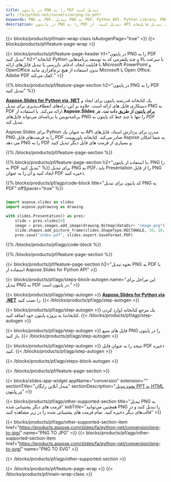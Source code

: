 ```yaml
---
title: در پایتون PNG را به PDF تبدیل کنید
url: /fa/python-net/conversion/png-to-pdf/
keywords: PNG به PDF، تبدیل PNG به PDF، Python API، Python Library، PNG، PDF
description: در پایتون PNG را به PDF تبدیل کنید. از API کتابخانه پایتون برای تبدیل فایل‌های PNG به PDF استفاده کنید
---
```


{{< blocks/products/pf/main-wrap-class isAutogenPage="true" >}}
{{< blocks/products/pf/feature-page-wrap >}}

{{< blocks/products/pf/feature-page-header h1="در پایتون PNG را به PDF تبدیل کنید" h2="کتابخانه Python با سرعت بالا و چند پلتفرمی که به توسعه برنامه‌هایی با قابلیت ایجاد، ادغام، بازرسی یا تبدیل فایل‌های ارائه Microsoft PowerPoint و OpenOffice بدون استفاده از هیچ نرم‌افزاری مانند Microsoft یا Open Office، Adobe PDF کمک می‌کند." >}}

{{% blocks/products/pf/feature-page-section h2="در پایتون PNG را به PDF تبدیل کنید" %}}

[**Aspose.Slides for Python via .NET**](https://products.aspose.com/slides/fa/python-net/) یک کتابخانه قدرتمند پایتون برای ایجاد و دستکاری فایل های ارائه است. علاوه بر این، راه‌های انعطاف‌پذیری برای تبدیل PNG به PDF ارائه می‌کند. با استفاده از **Aspose.Slides برای پایتون از طریق دات نت**، هر برنامه‌نویس یا برنامه‌ای می‌تواند فایل‌های PNG را تنها با چند خط کد پایتون به PDF تبدیل کند.

Aspose.Slides برای Python به عنوان یک API مدرن برای پردازش اسناد، فایل‌های PNG را به فرمت‌های فایل PDF صادر می‌کند. کتابخانه پاورپوینت Aspose به شما امکان می دهد PNG را به PDF و بسیاری از فرمت های فایل دیگر تبدیل کنید.

{{% /blocks/products/pf/feature-page-section %}}

{{% blocks/products/pf/feature-page-section  h2="با استفاده از پایتون، PNG را به PDF تبدیل کنید" %}}
برای تبدیل PNG به PDF، باید Presentation را از فایل PNG ایجاد کنید و آن را به عنوان PDF ذخیره کنید.

{{% blocks/products/pf/agp/code-block title="کد پایتون برای تبدیل PNG به PDF" offSpacer="true" %}}

```python

import aspose.slides as slides
import aspose.pydrawing as drawing

with slides.Presentation() as pres:
    slide = pres.slides[0]
    image = pres.images.add_image(drawing.Bitmap(dataDir+ "image.png"))
	slide.shapes.add_picture_frame(slides.ShapeType.RECTANGLE, 10, 10, 100, 100, image)
    pres.save("index.pdf", slides.export.SaveFormat.PDF)

```


{{% /blocks/products/pf/agp/code-block %}}

{{% /blocks/products/pf/feature-page-section %}}

{{< blocks/products/pf/feature-page-section  h2="نحوه تبدیل PNG به PDF با استفاده از Aspose.Slides for Python API" >}}

{{< blocks/products/pf/agp/steps-block-autogen name="این مراحل برای تبدیل PNG به PDF در پایتون است." >}}

{{< blocks/products/pf/agp/step-autogen >}}
[**Aspose.Slides for Python via .NET**](https://products.aspose.com/slides/fa/python-net/) را نصب کنید.
{{< /blocks/products/pf/agp/step-autogen >}}

{{< blocks/products/pf/agp/step-autogen >}}
یک مرجع کتابخانه (وارد کردن کتابخانه) به پروژه پایتون خود اضافه کنید.
{{< /blocks/products/pf/agp/step-autogen >}}

{{< blocks/products/pf/agp/step-autogen >}}
فایل های منبع PNG را در پایتون باز کنید.
{{< /blocks/products/pf/agp/step-autogen >}}

{{< blocks/products/pf/agp/step-autogen >}}
نتیجه را به عنوان فایل PDF ذخیره کنید.
{{< /blocks/products/pf/agp/step-autogen >}}

{{< /blocks/products/pf/agp/steps-block-autogen >}}

{{< /blocks/products/pf/feature-page-section >}}

{{< blocks/slides-app-widget  appName="conversion" extension="" sectionTitle="مبدل آنلاین رایگان" sectionDescription="[نحوه تبدیل PPT به HTML در پایتون](https://products.aspose.com/slides/fa/python-net/conversion/ppt-to-html/)" >}}

{{< blocks/products/pf/agp/other-supported-section title="تبدیل PNG به فرمت های دیگر پشتیبانی شده" subTitle="همچنین می‌توانید PNG را تبدیل کنید و در قالب‌های دیگر ذخیره کنید. تمام فرمت های پشتیبانی شده را در زیر مشاهده کنید" >}}

{{< blocks/products/pf/agp/other-supported-section-item href="https://products.aspose.com/slides/fa/python-net/conversion/png-to-jpg/" name="PNG TO JPG" >}}
{{< blocks/products/pf/agp/other-supported-section-item href="https://products.aspose.com/slides/fa/python-net/conversion/png-to-svg/" name="PNG TO SVG" >}}


{{< /blocks/products/pf/agp/other-supported-section >}}

{{< /blocks/products/pf/feature-page-wrap >}}
{{< /blocks/products/pf/main-wrap-class >}}